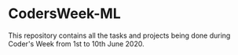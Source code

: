 # CodersWeek-ML
This repository contains all the tasks and projects being done during Coder's Week  from 1st to 10th June 2020.
